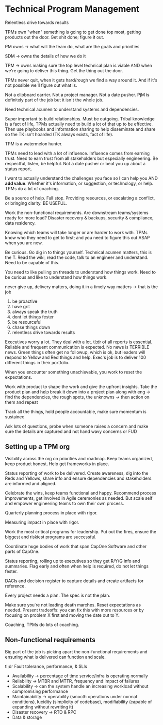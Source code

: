 # Technical Program Management

Relentless drive towards results

TPMs own "when" something is going to get done top most, getting products out the door. Get shit done; figure it out.

PM owns -> what will the team do, what are the goals and priorities

SDM -> owns the details of how we do it

TPM -> owns making sure the top level technical plan is viable AND when we're going to deliver this thing. Get the thing out the door.

TPMs never quit, when it gets hard/rough we find a way around it. And if it's not possible we'll figure out what is.

Not a clipboard carrier. Not a project manager. Not a date pusher. PjM is definitely part of the job but it isn't the whole job.

Need technical acumen to understand systems and dependencies.

Super important to build relationships. Must be outgoing. Tribal knowledge is a fact of life, TPMs actually need to build a lot of that up to be effective. Then use playbooks and information sharing to help disseminate and share so the TK isn't hoarded (TK always exists, fact of life).

TPM is a watermelon hunter.

TPMs need to lead with a lot of influence. Influence comes from earning trust. Need to earn trust from all stakeholders but especially engineering. Be respectful, listen, be helpful. Not a date pusher or beat you up about a status report.

I want to actually understand the challenges you face so I can help you AND **add value**. Whether it's information, or suggestion, or technology, or help. TPMs do a lot of coaching.

Be a source of help. Full stop. Providing resources, or escalating a conflict, or bringing clarity. BE USEFUL.

Work the non-functional requirements. Are downstream teams/systems ready for more load? Disaster recovery & backups, security & compliance, data residency.

Knowing which teams will take longer or are harder to work with. TPMs know who they need to get to first; and you need to figure this out ASAP when you are new.

Be curious. Go dig in to things yourself. Technical acumen matters, this is the T. Read the wiki, read the code, talk to an engineer and understand. Need to be capable of this.

You need to like pulling on threads to understand how things work. Need to be curious and like to understand how things work.

never give up, delivery matters, doing it in a timely way matters -> that is the job

1. be proactive
1. have grit
1. always speak the truth
1. dont let things fester
1. be resourceful
1. chase things down
1. relentless drive towards results

Executives worry a lot. They deal with a lot. tl;dr of all reports is essential. Reliable and frequent communication is expected. No news is TERRIBLE news. Green things often get no followup, which is ok, but leaders will respond to Yellow and Red things and help. Exec's job is to deliver 100 different things in their portfolio.

When you encounter something unachievable, you work to reset the expectations.

Work with product to shape the work and give the upfront insights. Take the product plan and help break it down into a project plan along with eng -> find the dependencies, the rough spots, the unknowns -> then action on them and repeat

Track all the things, hold people accountable, make sure momentum is sustained

Ask lots of questions, probe when someone raises a concern and make sure the details are captured and not hand wavy concerns or FUD

## Setting up a TPM org

Visibility across the org on priorities and roadmap. Keep teams organized, keep product honest. Help get frameworks in place.

Status reporting of work to be delivered. Create awareness, dig into the Reds and Yellows, share info and ensure dependencies and stakeholders are informed and aligned.

Celebrate the wins, keep teams functional and happy. Recommend process improvements, get involved in Agile ceremonies as needed. But scale self and empower engineering teams to own their own process.

Quarterly planning process in place with rigor.

Measuring impact in place with rigor.

Work the most critical programs for leadership. Put out the fires, ensure the biggest and riskiest programs are successful.

Coordinate huge bodies of work that span CapOne Software and other parts of CapOne.

Status reporting, rolling up to executives so they get R/Y/G info and summaries. Flag early and often when help is required, do not let things fester.

DACIs and decision register to capture details and create artifacts for reference.

Every project needs a plan. The spec is not the plan.

Make sure you're not leading death marches. Reset expectations as needed. Present tradeoffs: you can fix this with more resources or by focusing on problem X first and moving the date out to Y.

Coaching, TPMs do lots of coaching.

## Non-functional requirements

Big part of the job is picking apart the non-functional requirements and ensuring what is delivered can function and scale.

tl;dr Fault tolerance, performance, & SLIs

- Availability -> percentage of time service/infra is operating normally
- Reliability -> MTBR and MTTR, frequency and impact of failures
- Scalability -> can the system handle an increasing workload without compromising performance
- Maintainability -> operability (smooth operations under normal conditions), lucidity (simplicity of codebase), modifiability (capable of expanding without rewriting it)
- Disaster recovery -> RTO & RPO
- Data & storage
